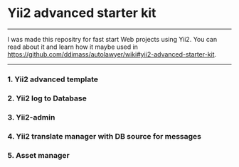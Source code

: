 # Yii2 advanced starter kit
***
I was made this repositry for fast start Web projects using Yii2. You can read about it and learn how it maybe used in https://github.com/ddimass/autolawyer/wiki#yii2-advanced-starter-kit.
***
### 1. Yii2 advanced template
### 2. Yii2 log to Database
### 3. Yii2-admin
### 4. Yii2 translate manager with DB source for messages
### 5. Asset manager
